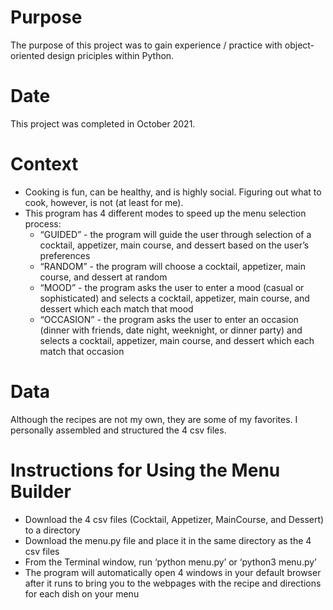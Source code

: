 # Purpose
The purpose of this project was to gain experience / practice with object-oriented design priciples within Python.

# Date
This project was completed in October 2021.

# Context
* Cooking is fun, can be healthy, and is highly social. Figuring out what to cook, however, is not (at least for me).
* This program has 4 different modes to speed up the menu selection process:
  * “GUIDED” - the program will guide the user through selection of a cocktail, appetizer, main course, and dessert based on the user’s preferences
  * “RANDOM” - the program will choose a cocktail, appetizer, main course, and dessert at random
  * “MOOD” - the program asks the user to enter a mood (casual or sophisticated) and selects a cocktail, appetizer, main course, and dessert which each match that mood
  * “OCCASION” - the program asks the user to enter an occasion (dinner with friends, date night, weeknight, or dinner party) and selects a cocktail, appetizer, main course, and dessert which each match that occasion

# Data
Although the recipes are not my own, they are some of my favorites. I personally assembled and structured the 4 csv files.

# Instructions for Using the Menu Builder
  * Download the 4 csv files (Cocktail, Appetizer, MainCourse, and Dessert) to a directory
  * Download the menu.py file and place it in the same directory as the 4 csv files
  * From the Terminal window, run ‘python menu.py’ or ‘python3 menu.py’
  * The program will automatically open 4 windows in your default browser after it runs to bring you to the webpages with the recipe and directions for each dish on your menu
